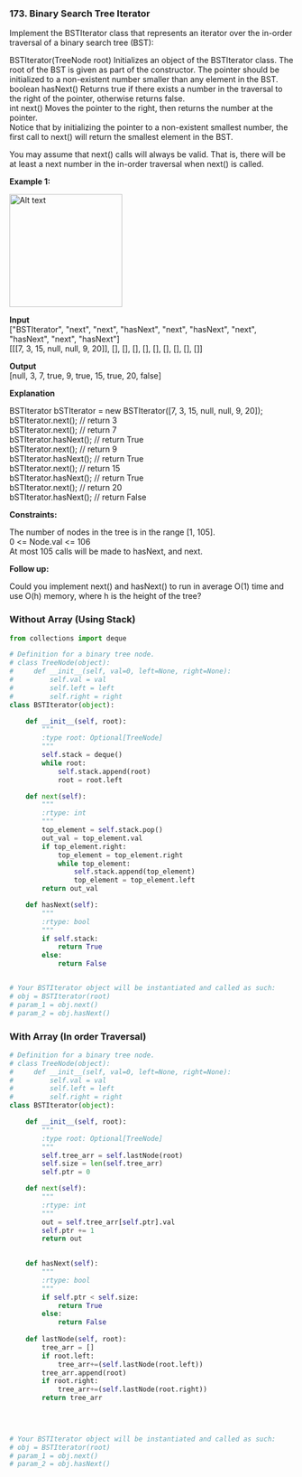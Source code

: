 ### 173. Binary Search Tree Iterator

Implement the BSTIterator class that represents an iterator over the in-order traversal of a binary search tree (BST):

BSTIterator(TreeNode root) Initializes an object of the BSTIterator class. The root of the BST is given as part of the constructor. The pointer should be initialized to a non-existent number smaller than any element in the BST.  
boolean hasNext() Returns true if there exists a number in the traversal to the right of the pointer, otherwise returns false.  
int next() Moves the pointer to the right, then returns the number at the pointer.  
Notice that by initializing the pointer to a non-existent smallest number, the first call to next() will return the smallest element in the BST.  

You may assume that next() calls will always be valid. That is, there will be at least a next number in the in-order traversal when next() is called.

**Example 1:**  

<img src="https://assets.leetcode.com/uploads/2018/12/25/bst-tree.png" alt="Alt text" width="200"/>

**Input**  
["BSTIterator", "next", "next", "hasNext", "next", "hasNext", "next", "hasNext", "next", "hasNext"]  
[[[7, 3, 15, null, null, 9, 20]], [], [], [], [], [], [], [], [], []]  

**Output**  
[null, 3, 7, true, 9, true, 15, true, 20, false]  

**Explanation**

BSTIterator bSTIterator = new BSTIterator([7, 3, 15, null, null, 9, 20]);  
bSTIterator.next();    // return 3  
bSTIterator.next();    // return 7  
bSTIterator.hasNext(); // return True  
bSTIterator.next();    // return 9  
bSTIterator.hasNext(); // return True  
bSTIterator.next();    // return 15  
bSTIterator.hasNext(); // return True  
bSTIterator.next();    // return 20  
bSTIterator.hasNext(); // return False  
 

**Constraints:**

The number of nodes in the tree is in the range [1, 105].  
0 <= Node.val <= 106  
At most 105 calls will be made to hasNext, and next.

**Follow up:**

Could you implement next() and hasNext() to run in average O(1) time and use O(h) memory, where h is the height of the tree?

### Without Array (Using Stack)

```python
from collections import deque

# Definition for a binary tree node.
# class TreeNode(object):
#     def __init__(self, val=0, left=None, right=None):
#         self.val = val
#         self.left = left
#         self.right = right
class BSTIterator(object):

    def __init__(self, root):
        """
        :type root: Optional[TreeNode]
        """
        self.stack = deque()
        while root:
            self.stack.append(root)
            root = root.left

    def next(self):
        """
        :rtype: int
        """
        top_element = self.stack.pop()
        out_val = top_element.val
        if top_element.right:
            top_element = top_element.right
            while top_element:
                self.stack.append(top_element)
                top_element = top_element.left
        return out_val

    def hasNext(self):
        """
        :rtype: bool
        """
        if self.stack:
            return True
        else:
            return False


# Your BSTIterator object will be instantiated and called as such:
# obj = BSTIterator(root)
# param_1 = obj.next()
# param_2 = obj.hasNext()
```
### With Array (In order Traversal)

```python
# Definition for a binary tree node.
# class TreeNode(object):
#     def __init__(self, val=0, left=None, right=None):
#         self.val = val
#         self.left = left
#         self.right = right
class BSTIterator(object):

    def __init__(self, root):
        """
        :type root: Optional[TreeNode]
        """
        self.tree_arr = self.lastNode(root)
        self.size = len(self.tree_arr)
        self.ptr = 0

    def next(self):
        """
        :rtype: int
        """
        out = self.tree_arr[self.ptr].val
        self.ptr += 1
        return out
        

    def hasNext(self):
        """
        :rtype: bool
        """
        if self.ptr < self.size:
            return True
        else:
            return False
    
    def lastNode(self, root):
        tree_arr = []
        if root.left:
            tree_arr+=(self.lastNode(root.left))
        tree_arr.append(root)
        if root.right:
            tree_arr+=(self.lastNode(root.right))
        return tree_arr
        
        


# Your BSTIterator object will be instantiated and called as such:
# obj = BSTIterator(root)
# param_1 = obj.next()
# param_2 = obj.hasNext()
```